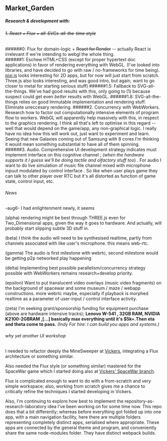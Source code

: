 ## Market_Garden

##### Research & development with:
###### ~~1. React + Flux + all-SVGs-all-the-time style~~
######0: Flux for domain-logic + ~~React for Render~~ -- actually React is irrelevant if we're intending to webgl the whole thing.  
######1: Eschew HTML+CSS (except for proper hypertext doc applications) in favor of rendering everything with WebGL. (I've looked into libraries, and have decided to go with raw / no-frameworks for time being).  [pixi.js](https://github.com/pixijs/pixi.js) looks interesting for 2D apps, but for now will just start from scratch.  Three.js also looks interesting, and was good intro, but again, want to go closer to metal for starting serious stuff)
######1.5: Fallback to SVG-all-the-things.  We've had good results with this, only going to (1) because suspect could get even _better_ results with WebGL.
######1.8: SVG-all-the-things relies on good Immutable implementation and rendering stuff.  Eliminate uneccesary rendering.
######2. Concurrency with WebWorkers. Research how to factor out computationally intensive elements of program flow to workers.  WebGL will apparently help massively with this, in respect to the graphics rendering.  I think all that's left to optimise in this regard -- well that would depend on the game/app, any non-graphical logic.  I really have no idea how this will work out, just want to experiment and learn. Seeing that new Galaxies coming out of Samsung with 8 cores I'm thinking it would mean something substantial to have all of them spinning.  
######3. Audio. Comprehensive UI development strategy indicates must implement interface on this cognitive channel ; _(when the hardware supports it I guess we'll be doing tactile and olfactory stuff too_) .  For audio I want to do live simulation of music file channel mixed with microphone inpuut modulated by control interface .  So like when user plays game they can talk to other player over RTC but it's all distorted as function of game state, control input, etc.


###### News

-aug6-  I had enlightenment newly, it seems 

(alpha) rendering might be best through THREE.js even for Two_Dimensional apps, given the way it goes to hardware.  And actually, will probably start slipping subtle 3D stuff in.

(beta) I think the audio will need to be synthesised realtime, partly from channels associated with like user's microphone.  this means web-rtc.

(gamma) The audio is first milestone with webrtc, second milestone would be getting p2p networked play happening

(delta) Implementing best possible parallelism/concurrency strategy possible with WebWorkers remains research+develop priority.

(epsilon) Want to put translucent video overlays (music video fragments) on the background of spacewar and some museum / maze / webapp constructions.  more webrtc maybe, especially if playback is morphed realtime as a parameter of user-input / control interface activity. 

(zeta) I'm seeking grant/sponsorship funding for equipment purchase (above are hardware intensive tracks); 
**Lenovo W-541 , 32GB RAM, NVIDIA K2100-2GBRAM ,[...] basically max everything until it's $5k+.Then eta and theta come to pass.**
_(Indy For hire: I can build you apps and systems.)_


###### why yet another UI workshop

I needed to refactor deeply the MineSweeper at [Vickers](https://github.com/Terebinth/Vickers), integrating a Flux architecture or something similar.

Also needed the Flux style (or something similar) mastered for the SpaceWar game which I started doing also at [Vickers' SpaceWar branch](https://github.com/Terebinth/Vickers/tree/spacewar).

Flux is complicated enough to want to do with a from-scratch and very simple workspace; also, working from scratch gives me a chance to critically refine the techniques I started developing in Vickers.

Also, I'm continuing to explore how best to implement the repository-as-research-laboratory idea I've been working on for some time now.  This repo does that a bit differently; whereas before everything got folded up into one app, with a main navigation facility, here there are multiple folders representing completely distinct apps, serialised where appropriate.  These apps are connected by the general theme and program, and conveniently share the same node-modules folder. They have distinct webpack builds.
